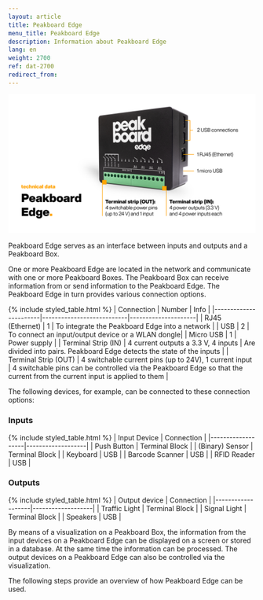 ```yaml
---
layout: article
title: Peakboard Edge
menu_title: Peakboard Edge 
description: Information about Peakboard Edge
lang: en
weight: 2700
ref: dat-2700
redirect_from:
---
```


![Peakboard Edge](/assets/images/data-sources/peakboard-edge/peakboard-edge_technical-details_en.png)

Peakboard Edge serves as an interface between inputs and outputs and a Peakboard Box.

One or more Peakboard Edge are located in the network and communicate with one or more Peakboard Boxes. The Peakboard Box can receive information from or send information to the Peakboard Edge. The Peakboard Edge in turn provides various connection options.

{% include styled_table.html %}
| Connection | Number | Info |
|-----------------------|---------------------------|---------------------|
| RJ45 (Ethernet) | 1 | To integrate the Peakboard Edge into a network |
| USB | 2 | To connect an input/output device or a WLAN dongle|
| Micro USB | 1 | Power supply |
| Terminal Strip (IN) | 4 current outputs a 3.3 V, 4 inputs | Are divided into pairs. Peakboard Edge detects the state of the inputs |
| Terminal Strip (OUT) | 4 switchable current pins (up to 24V), 1 current input | 4 switchable pins can be controlled via the Peakboard Edge so that the current from the current input is applied to them |

The following devices, for example, can be connected to these connection options:

### Inputs

{% include styled_table.html %}
| Input Device | Connection |
|-------------------|-------------------|
| Push Button | Terminal Block |
| (Binary) Sensor | Terminal Block |
| Keyboard | USB |
| Barcode Scanner | USB |
| RFID Reader | USB |

### Outputs

{% include styled_table.html %}
| Output device | Connection |
|-------------------|-------------------|
| Traffic Light | Terminal Block |
| Signal Light | Terminal Block |
| Speakers | USB |

By means of a visualization on a Peakboard Box, the information from the input devices on a Peakboard Edge can be displayed on a screen or stored in a database. At the same time the information can be processed. The output devices on a Peakboard Edge can also be controlled via the visualization.

The following steps provide an overview of how Peakboard Edge can be used.
